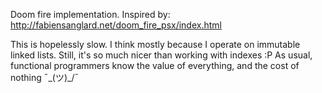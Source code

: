 Doom fire implementation. Inspired by: http://fabiensanglard.net/doom_fire_psx/index.html

This is hopelessly slow. I think mostly because I operate on immutable linked lists. Still, it's so much nicer than working with indexes :P
As usual, functional programmers know the value of everything, and the cost of nothing ¯\_(ツ)_/¯
